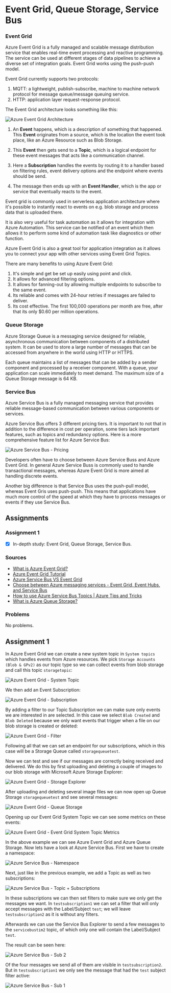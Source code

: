 # Event Grid, Queue Storage, Service Bus

### Event Grid
Azure Event Grid is a fully managed and scalable message distribution service that enables real-time event processing and reactive programming. The service can be used at different stages of data pipelines to achieve a diverse set of integration goals. Event Grid works using the push-push model.

Event Grid currently supports two protocols:

1. MQTT: a lightweight, publish-subscribe, machine to machine network protocol for message queue/message queuing service.
2. HTTP: application layer request-response protocol.

The Event Grid architecture looks something like this:

![Azure Event Grid Architecture](../00_includes/week_06_images/screen35.png)

1. An **Event** happens, which is a description of something that happened. This **Event** originates from a source, which is the location the event took place, like an Azure Resource such as Blob Storage.

2. This **Event** then gets send to a **Topic**, which is a logical endpoint for these event messages that acts like a communication channel. 

3. Here a **Subscription** handles the events by routing it to a handler based on filtering rules, event delivery options and the endpoint where events should be send.

4. The message then ends up with an **Event Handler**, which is the app or service that eventually reacts to the event.

Event grid is commonly used in serverless application architecture where it's possible to instantly react to events on e.g. blob storage and process data that is uploaded there.

It is also very useful for task automation as it allows for integration with Azure Automation. This service can be notified of an event which then allows it to perform some kind of automation task like diagnostics or other function.

Azure Event Grid is also a great tool for application integration as it allows you to connect your app with other services using Event Grid Topics.

There are many benefits to using Azure Event Grid:

1. It's simple and get be set up easily using point and click.
2. It allows for advanced filtering options.
3. It allows for fanning-out by allowing multiple endpoints to subscribe to the same event.
4. Its reliable and comes with 24-hour retries if messages are failed to deliver.
5. Its cost effective. The first 100,000 operations per month are free, after that its only $0.60 per million operations.

### Queue Storage
Azure Storage Queue is a messaging service designed for reliable, asynchronous communication between components of a distributed system. It can be used to store a large number of messages that can be accessed from anywhere in the world using HTTP or HTTPS.

Each queue maintains a list of messages that can be added by a sender component and processed by a receiver component. With a queue, your application can scale immediately to meet demand. The maximum size of a Queue Storage message is 64 KB.

### Service Bus
Azure Service Bus is a fully managed messaging service that provides reliable message-based communication between various components or services. 

Azure Service Bus offers 3 different pricing tiers. It is important to not that in addition to the difference in cost per operation, some tiers lack important features, such as topics and redundancy options. Here is a more comprehensive feature list for Azure Service Bus:

![Azure Service Bus - Pricing](../00_includes/week_06_images/screen42.png)

Developers often have to choose between Azure Service Buss and Azure Event Grid. In general Azure Service Buss is commonly used to handle transactional messages, whereas Azure Event Grid is more aimed at handling discrete events.

Another big difference is that Service Bus uses the push-pull model, whereas Event Gris uses push-push. This means that applications have much more control of the speed at which they have to process messages or events if they use Service Bus.

## Assignments

### Assignment 1
- [x] In-depth study: Event Grid, Queue Storage, Service Bus.

### Sources
- [What is Azure Event Grid?](https://learn.microsoft.com/en-us/azure/event-grid/overview)
- [Azure Event Grid Tutorial](https://www.youtube.com/watch?v=TujzkSxJzIA)
- [Azure Service Bus VS Event Grid](https://yourazurecoach.com/2021/08/11/azure-service-bus-vs-event-grid/)
- [Choose between Azure messaging services - Event Grid, Event Hubs, and Service Bus](https://learn.microsoft.com/en-us/azure/service-bus-messaging/compare-messaging-services)
- [How to use Azure Service Bus Topics | Azure Tips and Tricks](https://www.youtube.com/watch?v=kfjUSibSico)
- [What is Azure Queue Storage?](https://learn.microsoft.com/en-us/azure/storage/queues/storage-queues-introduction)

### Problems
No problems.

## Assignment 1

In Azure Event Grid we can create a new system topic in `System topics` which handles events from Azure resources. We pick `Storage Accounts (Blob & GPv2)` as our topic type so we can collect events from blob storage and call this topic `storagetopic`:

![Azure Event Grid - System Topic](../00_includes/week_06_images/screen36.png)

We then add an Event Subscription:

![Azure Event Grid - Subscription](../00_includes/week_06_images/screen37.png)

By adding a filter to our Topic Subscription we can make sure only events we are interested in are selected. In this case we select `Blob Created` and `Blob Deleted` because we only want events that trigger when a file on our blob storage is created or deleted:

![Azure Event Grid - Filter](../00_includes/week_06_images/screen38.png)

Following all that we can set an endpoint for our subscriptions, which in this case will be a Storage Queue called `storagequeuetest`.

Now we can test and see if our messages are correctly being received and delivered. We do this by first uploading and deleting a couple of images to our blob storage with Microsoft Azure Storage Explorer:

![Azure Event Grid - Storage Explorer](../00_includes/week_06_images/screen39.png)

After uploading and deleting several image files we can now open up Queue Storage `storagequeuetest` and see several messages:

![Azure Event Grid - Queue Storage](../00_includes/week_06_images/screen40.png)

Opening up our Event Grid System Topic we can see some metrics on these events:

![Azure Event Grid - Event Grid System Topic Metrics](../00_includes/week_06_images/screen41.png)

In the above example we can see Azure Event Grid and Azure Queue Storage. Now lets have a look at Azure Service Bus. First we have to create a namespace:

![Azure Service Bus - Namespace](../00_includes/week_06_images/screen43.png)

Next, just like in the previous example, we add a Topic as well as two subscriptions:

![Azure Service Bus - Topic + Subscriptions](../00_includes/week_06_images/screen44.png)

In these subscriptions we can then set filters to make sure we only get the messages we want. In `testsubscription1` we can set a filter that will only accept messages with the Label/Subject `test`; we will leave `testsubscription2` as it is without any filters.

Afterwards we can use the Service Bus Explorer to send a few messages to the `servicebustim2` topic, of which only one will contain the Label/Subject `test`.

The result can be seen here:

![Azure Service Bus - Sub 2](../00_includes/week_06_images/screen45.png)

Of the four messages we send all of them are visible in `testsubscription2`. But in `testsubscription1` we only see the message that had the `test` subject filter active:

![Azure Service Bus - Sub 1](../00_includes/week_06_images/screen46.png)